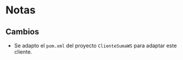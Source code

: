 # Notas

## Cambios

* Se adapto el `pom.xml` del proyecto `ClienteSumaWS` para adaptar este cliente.

